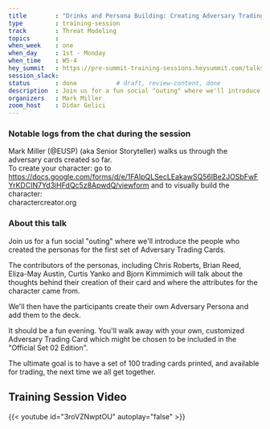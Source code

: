 ```yaml
---
title        : "Drinks and Persona Building: Creating Adversary Trading Cards (1st Session)"
type         : training-session
track        : Threat Modeling
topics       : 
when_week    : one
when_day     : 1st - Monday
when_time    : WS-4
hey_summit   : https://pre-summit-training-sessions.heysummit.com/talks/social-drinks-and-adversaries/
session_slack:
status       : done           # draft, review-content, done
description  : Join us for a fun social "outing" where we'll introduce the people who created the personas for the first set of Adversary Trading Cards.
organizers   : Mark Miller
zoom_host    : Didar Gelici   
---
```



### Notable logs from the chat during the session

Mark Miller (@EUSP) (aka Senior Storyteller) walks us through the adversary cards created so far.   \
To create your character: go to https://docs.google.com/forms/d/e/1FAIpQLSecLEakawSQ56lBe2JOSbFwFYrKDCIN7Yd3iHFdQc5z8ApwdQ/viewform
and to visually build the character:  
charactercreator.org

### About this talk

Join us for a fun social "outing" where we'll introduce the people who created the personas
for the first set of Adversary Trading Cards.

The contributors of the personas, including Chris Roberts, Brian Reed, Eliza-May Austin,
Curtis Yanko and Bjorn Kimmimich will talk about the thoughts behind their creation of
their card and where the attributes for the character came from.

We'll then have the participants create their own Adversary Persona and add them to the deck.

It should be a fun evening. You'll walk away with your own, customized Adversary Trading Card
which might be chosen to be included in the "Official Set 02 Edition".

The ultimate goal is to have a set of 100 trading cards printed,
and available for trading, the next time we all get together.

## Training Session Video

{{< youtube id="3roVZNwptOU" autoplay="false" >}} 